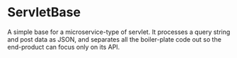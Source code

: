# ServletBase
A simple base for a microservice-type of servlet. It processes a query string and post data as JSON, 
and separates all the boiler-plate code out so the end-product can focus only on its API.
